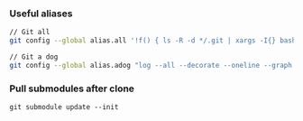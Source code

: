 ### Useful aliases

```bash
// Git all
git config --global alias.all '!f() { ls -R -d */.git | xargs -I{} bash -c "echo {} && git -C {}/../ $1"; }; f'

// Git a dog
git config --global alias.adog "log --all --decorate --oneline --graph --format=format:'%C(bold blue)%h%C(reset) - %C(bold green)(%ar)%C(reset) %C(white)%s%C(reset) %C(dim white)- %an%C(reset)%C(bold yellow)%d%C(reset)'"

```

### Pull submodules after clone
```
git submodule update --init
```
